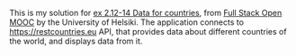This is my solution for [ex 2.12-14 Data for countries](https://fullstackopen.com/en/part2/getting_data_from_server#exercises), from [Full Stack Open MOOC](https://fullstackopen.com/en) by the University of Helsiki. The application connects to https://restcountries.eu API, that provides data about different countries of the world, and displays data from it.